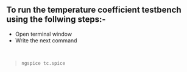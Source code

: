 ## To run the temperature coefficient testbench using the follwing steps:-
* Open terminal window
* Write the next command 
<p>&nbsp;</p>

>`ngspice tc.spice`

<p>&nbsp;</p>

